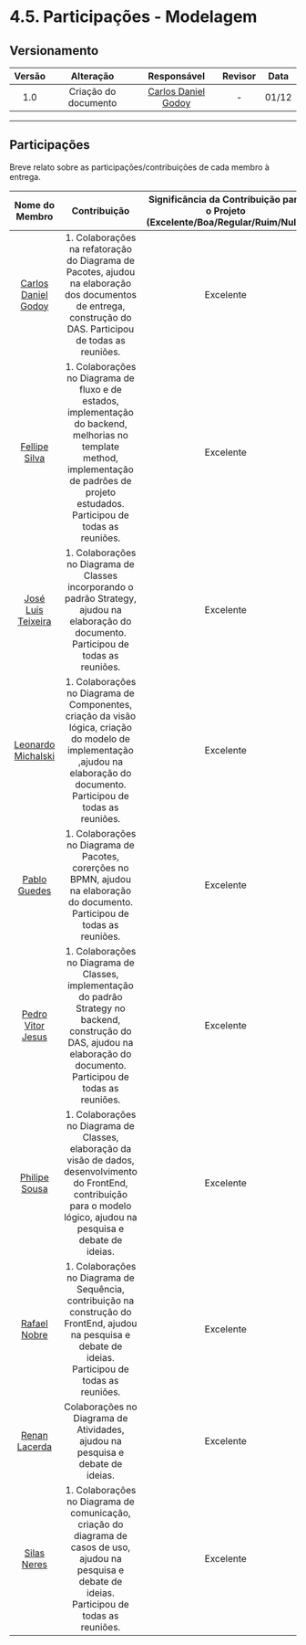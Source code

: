 # 4.5. Participações - Modelagem

## Versionamento

| Versão |                      Alteração                      |    Responsável     |      Revisor       | Data  |
| :----: | :-------------------------------------------------: | :----------------: | :----------------: | :---: |
|  1.0   |  Criação do documento   | [Carlos Daniel Godoy](https://github.com/CDGodoy)  | - | 01/12 |

---

## Participações

Breve relato sobre as participações/contribuições de cada membro à entrega. 


|Nome do Membro | Contribuição | Significância da Contribuição para o Projeto (Excelente/Boa/Regular/Ruim/Nula) |
| :----: | :----: | :----: |
| [Carlos Daniel Godoy](https://github.com/CDGodoy) | 1. Colaborações na refatoração do Diagrama de Pacotes, ajudou na elaboração dos documentos de entrega, construção do DAS. Participou de todas as reuniões.  | Excelente |
| [Fellipe Silva](https://github.com/fellipepcs) | 1. Colaborações no Diagrama de fluxo e de estados, implementação do backend, melhorias no template method, implementação de padrões de projeto estudados. Participou de todas as reuniões.  | Excelente |
| [José Luís Teixeira](https://github.com/joseluis-rt) | 1. Colaborações no Diagrama de Classes incorporando o padrão Strategy, ajudou na elaboração do documento. Participou de todas as reuniões. | Excelente |
| [Leonardo Michalski](https://github.com/leomichalski) | 1. Colaborações no Diagrama de Componentes, criação da visão lógica, criação do modelo de implementação ,ajudou na elaboração do documento. Participou de todas as reuniões.  | Excelente |
| [Pablo Guedes](https://github.com/PabloChristianno) | 1. Colaborações no Diagrama de Pacotes, corerções no BPMN, ajudou na elaboração do documento. Participou de todas as reuniões.  | Excelente |
| [Pedro Vitor Jesus](https://github.com/Peedrooo) | 1. Colaborações no Diagrama de Classes, implementação do padrão Strategy no backend, construção do DAS, ajudou na elaboração do documento. Participou de todas as reuniões.  | Excelente |
| [Philipe Sousa](https://github.com/PhilipeSousa) | 1. Colaborações no Diagrama de Classes, elaboração da visão de dados, desenvolvimento do FrontEnd, contribuição para o modelo lógico, ajudou na pesquisa e debate de ideias.  | Excelente |
| [Rafael Nobre](https://github.com/RafaelN0bre) | 1. Colaborações no Diagrama de Sequência, contribuição na construção do FrontEnd, ajudou na pesquisa e debate de ideias. Participou de todas as reuniões. | Excelente |
| [Renan Lacerda](https://github.com/lacerdaRenan) | Colaborações no Diagrama de Atividades, ajudou na pesquisa e debate de ideias.  | Excelente |
| [Silas Neres](https://github.com/Silas-neres) | 1. Colaborações no Diagrama de comunicação, criação do diagrama de casos de uso, ajudou na pesquisa e debate de ideias. Participou de todas as reuniões.  | Excelente |



